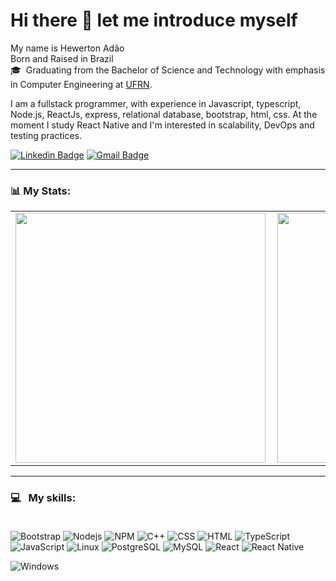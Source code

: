 # Hi there 👋 let me introduce myself

My name is Hewerton Adão <br/>
Born and Raised in Brazil <br/>
🎓 &nbsp;Graduating from the Bachelor of Science and Technology with emphasis in Computer Engineering at [UFRN](https://www.ufrn.br/). <br/>

I am a fullstack programmer, with experience in Javascript, typescript, Node.js, ReactJs, express, relational database, bootstrap, html, css. At the moment I study React Native and I'm interested in scalability, DevOps and testing practices.


[![Linkedin Badge](https://img.shields.io/badge/-LinkedIn-0077B5?style=plastic&logo=Linkedin&logoColor=white&link=https://www.linkedin.com/in/xiao-yong-kong-680632127/)](https://www.linkedin.com/in/hewerton-ad%C3%A3o-5b7952127/) [![Gmail Badge](https://img.shields.io/badge/-Gmail-c5392a?style=plastic&logo=Gmail&logoColor=white&link=mailto:xiaoykong06@gmail.com)](mailto:hewerton80@gmail.com) 

---


### 📊 My Stats:
<center>
<table>
  <tr>
      <td><img width="400px" align="left" src="https://github-readme-stats.vercel.app/api?username=Hewerton80&theme=dracula&show_icons=true" /></td>
      <td><img width="400px" align="left" src="https://github-readme-stats.vercel.app/api/top-langs/?username=Hewerton80&layout=compact&theme=dracula" /></td>
  
  </tr>  
</table>
</center>


---

### 💻 &nbsp; My skills: <br/> <br/> 
![Bootstrap](https://img.shields.io/badge/-Bootstrap-563d7c?style=plastic&logoColor=white&logo=bootstrap)
![Nodejs](https://img.shields.io/badge/-NodeJs-339933?style=plastic&logoColor=white&logo=node-dot-js)
![NPM](https://img.shields.io/badge/-npm-cb3837?style=plastic&logoColor=white&logo=npm)
![C++](https://img.shields.io/badge/-C++-00599c?style=plastic&logoColor=white&logo=c%2B%2B)
![CSS](https://img.shields.io/badge/-CSS-1572b6?style=plastic&logoColor=white&logo=css3)
![HTML](https://img.shields.io/badge/-HTML-E34F26?style=plastic&logoColor=white&logo=html5) 
![TypeScript](https://img.shields.io/badge/-TypeScript-007ACC?style=plastic&logoColor=white&logo=typescript)
![JavaScript](https://img.shields.io/badge/-JavaScript-F7DF1E?style=plastic&logoColor=000&logo=javascript)
![Linux](https://img.shields.io/badge/-Linux-000?style=plastic&logo=linux)
![PostgreSQL](https://img.shields.io/badge/-Postgresql-336791?style=plastic&logoColor=white&logo=postgresql)
![MySQL](https://img.shields.io/badge/-Mysql-4479A1?style=plastic&logoColor=white&logo=mysql)
![React](https://img.shields.io/badge/-React-61dafb?style=plastic&logoColor=black&logo=react)
![React Native](https://img.shields.io/badge/-React_Native-61dafb?style=plastic&logoColor=black&logo=react)
<!-- <img height="18" width="18" src="https://cdn.jsdelivr.net/npm/simple-icons@v3/icons/node-dot-js.svg" /> -->
<!-- ![React-Native](https://img.shields.io/badge/-React_Native-19a7ff?style=plastic&logoColor=white&logo=react) -->
![Windows](https://img.shields.io/badge/-Windows-0078d6?style=plastic&logo=windows)


<!-- ---


[![spotify-github-profile](https://spotify-github-profile.vercel.app/api/view?uid=1218762202&cover_image=true)](https://spotify-github-profile.vercel.app/api/view?uid=1218762202&redirect=true) -->
